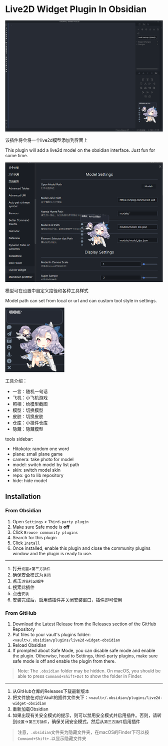 # Live2D Widget Plugin In Obsidian

![](./img/home.png)

该插件将会将一个live2d模型添加到界面上

This plugin will add a live2d model on the obsidian interface. Just fun for some time.

![](./img/settings.png)

模型可在设置中自定义路径和各种工具样式

Model path can set from local or url and can custom tool style in settings.

![](./img/widget.png)

工具介绍：
- 一言：随机一句话
- 飞机：小飞机游戏
- 照相：给模型截图
- 模型：切换模型
- 皮肤：切换皮肤
- 仓库：小挂件仓库
- 隐藏：隐藏模型

tools sidebar:
- Hitokoto: random one word
- plane: small plane game
- camera: take photo for model
- model: switch model by list path
- skin: switch model skin
- repo: go to lib repository
- hide: hide model

## Installation

### From Obsidian

1. Open `Settings` > `Third-party plugin`
2. Make sure Safe mode is **off**
3. Click `Browse community plugins`
4. Search for this plugin
5. Click `Install`
6. Once installed, enable this plugin and close the community plugins window and the plugin is ready to use.

***

1. 打开`设置`>`第三方插件`
2. 确保安全模式为`关闭`
3. 点击`浏览社区插件`
4. 搜索此插件
5. 点击`安装`
6. 安装完成后，启用该插件并关闭安装窗口，插件即可使用

### From GitHub

1. Download the Latest Release from the Releases section of the GitHub Repository
2. Put files to your vault's plugins folder: `<vault>/.obsidian/plugins/live2d-widget-obsidian`  
3. Reload Obsidian
4. If prompted about Safe Mode, you can disable safe mode and enable the plugin.
   Otherwise, head to Settings, third-party plugins, make sure safe mode is off and
   enable the plugin from there.

> Note: The `.obsidian` folder may be hidden. On macOS, you should be able to press `Command+Shift+Dot` to show the folder in Finder.

***

1. 从GitHub仓库的Releases下载最新版本
2. 把文件放在对应Vault的插件文件夹下：`<vault>/.obsidian/plugins/live2d-widget-obsidian`
3. 重新加载Obsidian
4. 如果出现有关安全模式的提示，则可以禁用安全模式并启用插件。否则，请转到`设置`→`第三方插件`，确保关闭安全模式，然后从`第三方插件`启用插件

> 注意，`.obsidian`文件夹为隐藏文件夹，在macOS的Finder下可以按`Command+Shift+.`以显示隐藏文件夹
